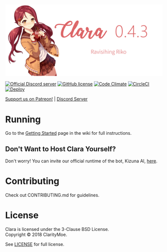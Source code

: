 
![ClarityMoe](ClaraLogo.png)

[![Official Discord server](https://discordapp.com/api/guilds/251664386459041792/embed.png)](https://discord.gg/rmMTZue)
[![GitHub license](https://img.shields.io/badge/license-BSD-blue.svg)](https://raw.githubusercontent.com/awau/Clara/master/LICENSE)
[![Code Climate](https://codeclimate.com/github/ClarityMoe/Clara/badges/gpa.svg)](https://codeclimate.com/github/ClarityMoe/Clara)
[![CircleCI](https://circleci.com/gh/ClarityMoe/Clara.svg?style=svg)](https://circleci.com/gh/ClarityMoe/Clara)
[![Deploy](https://www.herokucdn.com/deploy/button.svg)](https://heroku.com/deploy)


[Support us on Patreon!](https://www.patreon.com/capuccino) | [Discord Server](https://discord.gg/ZgQkCkm)

# Running
Go to the [Getting Started](https://github.com/ClarityMoe/Clara/wiki/Getting-Started) page in the wiki for full instructions.

## Don't Want to Host Clara Yourself?
Don't worry! You can invite our official runtime of the bot, Kizuna AI, [here](https://discordapp.com/oauth2/authorize?client_id=245520198109495296&scope=bot).

# Contributing
Check out CONTRIBUTING.md for guidelines.

# License
Clara is licensed under the 3-Clause BSD License.  
Copyright &copy; 2018 ClarityMoe.

See [LICENSE](LICENSE) for full license.
